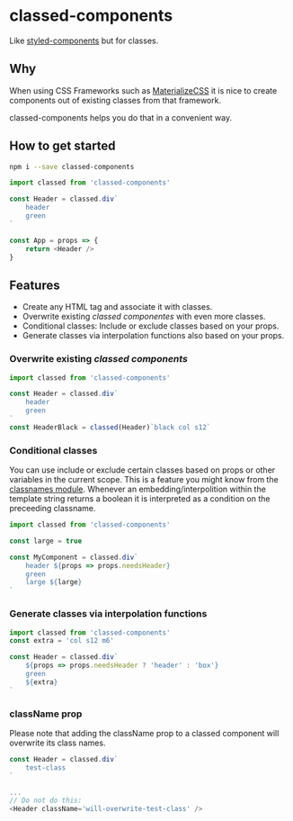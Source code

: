 # classed-components
Like [styled-components](https://github.com/styled-components/styled-components) but for classes. 

## Why
When using CSS Frameworks such as [MaterializeCSS](http://materializecss.com/) it is nice to create components out of existing classes from that framework.

classed-components helps you do that in a convenient way.


## How to get started
```bash
npm i --save classed-components
```

```javascript
import classed from 'classed-components'

const Header = classed.div`
    header 
    green
`

const App = props => {
    return <Header />
}
```

## Features
- Create any HTML tag and associate it with classes.
- Overwrite existing *classed componentes* with even more classes.
- Conditional classes: Include or exclude classes based on your props.
- Generate classes via interpolation functions also based on your props.

### Overwrite existing *classed components*
```javascript
import classed from 'classed-components'

const Header = classed.div`
    header 
    green
`
const HeaderBlack = classed(Header)`black col s12`
```

### Conditional classes
You can use include or exclude certain classes based on props or other variables in the current scope. This is a feature you might know from the [classnames module](https://github.com/JedWatson/classnames).
Whenever an embedding/interpolition within the template string returns a boolean it is interpreted as a condition on the preceeding classname. 

```javascript
import classed from 'classed-components'

const large = true

const MyComponent = classed.div`
    header ${props => props.needsHeader} 
    green
    large ${large}
`
```

### Generate classes via interpolation functions
```javascript
import classed from 'classed-components'
const extra = 'col s12 m6'

const Header = classed.div`
    ${props => props.needsHeader ? 'header' : 'box'} 
    green
    ${extra}
`
```

### className prop
Please note that adding the className prop to a classed component will overwrite its class names.

```javascript
const Header = classed.div`
    test-class
`

...
// Do not do this:
<Header className='will-overwrite-test-class' /> 
```






